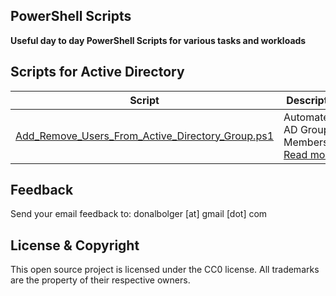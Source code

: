 PowerShell Scripts
-------------------------------------

**Useful day to day PowerShell Scripts for various tasks and workloads**



Scripts for Active Directory
-----------------------------

| Script                                               | Description                                                                                     |
| ---------------------------------------------------- | ----------------------------------------------------------------------------------------------- |
| [Add_Remove_Users_From_Active_Directory_Group.ps1](ActiveDirectory/Add_Remove_Users_From_Active_Directory_Group.ps1)           | Automate AD Group Membership. [Read more...](Docs/Add_Remove_Users_From_Active_Directory_Group.md)                  |

Feedback
--------
Send your email feedback to: donalbolger [at] gmail [dot] com

License & Copyright
-------------------
This open source project is licensed under the CC0 license. All trademarks are the property of their respective owners.

